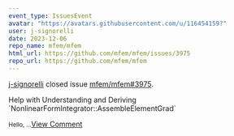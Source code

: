 ```yaml
---
event_type: IssuesEvent
avatar: "https://avatars.githubusercontent.com/u/116454159?"
user: j-signorelli
date: 2023-12-06
repo_name: mfem/mfem
html_url: https://github.com/mfem/mfem/issues/3975
repo_url: https://github.com/mfem/mfem
---
```


<a href='https://github.com/j-signorelli' target='_blank'>j-signorelli</a> closed issue <a href='https://github.com/mfem/mfem/issues/3975' target='_blank'>mfem/mfem#3975</a>.

<p>Help with Understanding and Deriving `NonlinearFormIntegrator::AssembleElementGrad`</p><small>Hello,...</small><a href='https://github.com/mfem/mfem/issues/3975' target='_blank'>View Comment</a>